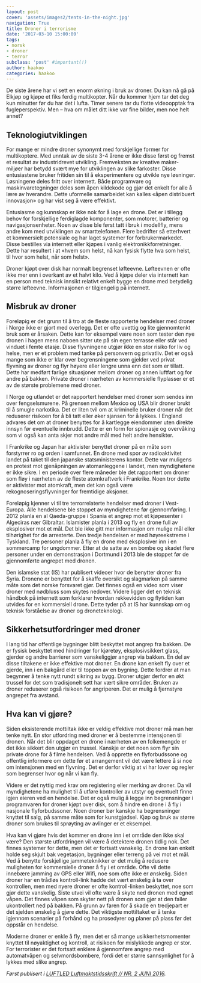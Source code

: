 ```yaml
---
layout: post
cover: 'assets/images2/tents-in-the-night.jpg'
navigation: True
title: Droner i terrorisme
date: '2017-03-10 15:00:00'
tags:
- norsk
- droner
- terror
subclass: 'post' #important(!)
author: haakoo
categories: haakoo
---
```


De siste årene har vi sett en enorm økning i bruk av droner. Du kan nå gå på Elkjøp og kjøpe et fiks ferdig multikopter. Når du kommer hjem tar det deg kun minutter før du har det i lufta. Timer senere tar du flotte videoopptak fra fugleperspektiv. Men – hva om målet ditt ikke var fine bilder, men noe helt annet?

## Teknologiutviklingen
For mange er mindre droner synonymt med forskjellige former for multikoptere. Med unntak av de siste 3-4 årene er ikke disse først og fremst et resultat av industridrevet utvikling. Fremveksten av kreative maker-miljøer har betydd svært mye for utviklingen av slike farkoster. Disse entusiastene bruker fritiden sin til å eksperimentere og utvikle nye løsninger. Løsningene deles fritt over internett. Både programvare og maskinvaretegninger deles som åpen kildekode og gjør det enkelt for alle å lære av hverandre.  Dette uformelle samarbeidet kan kalles «åpen distribuert innovasjon» og har vist seg å være effektivt.

Entusiasme og kunnskap er ikke nok for å lage en drone. Det er i tillegg behov for forskjellige ferdiglagde komponenter, som motorer, batterier og navigasjonsenheter. Noen av disse ble først tatt i bruk i modellfly, mens andre kom med utviklingen av smarttelefonen. Flere bedrifter så etterhvert et kommersielt potensiale og har laget systemer for forbrukermarkedet. Disse bestilles via internett eller kjøpes i vanlig elektronikkforretninger. Dette har resultert i at «hvem som helst, nå kan fysisk flytte hva som helst, til hvor som helst, når som helst».

Droner kjøpt over disk har normalt begrenset løfteevne. Løfteevnen er ofte ikke mer enn i overkant av et halvt kilo. Ved å kjøpe deler via internett kan en person med teknisk innsikt relativt enkelt bygge en drone med betydelig større løfteevne. Informasjonen er tilgjengelig på internett.

## Misbruk av droner

Foreløpig er det grunn til å tro at de fleste rapporterte hendelser med droner i Norge ikke er gjort med overlegg. Det er ofte uvettig og lite gjennomtenkt bruk som er årsaken. Dette kan for eksempel være noen som tester den nye dronen i hagen mens naboen sitter ute på sin egen terrasse eller står ved vinduet i femte etasje. Disse flyvningene utgjør ikke en stor risiko for liv og helse, men er et problem med tanke på personvern og privatliv. Det er også mange som ikke er klar over begrensningene som gjelder ved privat flyvning av droner og flyr høyere eller lengre unna enn det som er tillatt. Dette har medført farlige situasjoner mellom droner og annen luftfart og for andre på bakken. Private droner i nærheten av kommersielle flyplasser er et av de største problemene med droner.

I Norge og utlandet er det rapportert hendelser med droner som sendes inn over fengselsmurene. På grensen mellom Mexico og USA blir droner brukt til å smugle narkotika. Det er liten tvil om at kriminelle bruker droner når det reduserer risikoen for å bli tatt eller øker sjansen for å lykkes. I England advares det om at droner benyttes for å kartlegge eiendommer uten direkte innsyn før eventuelle innbrudd. Dette er en form for spionasje og overvåking som vi også kan anta skjer mot andre mål med helt andre hensikter.

I Frankrike og Japan har aktivister benyttet droner på en måte som forstyrrer ro og orden i samfunnet. En drone med spor av radioaktivitet landet på taket til den japanske statsministerens kontor. Dette var muligens en protest mot gjenåpningen av atomanleggene i landet, men myndighetene er ikke sikre. I en periode over flere måneder ble det rapportert om droner som fløy i nærheten av de fleste atomkraftverk i Frankrike. Noen tror dette er aktivister mot atomkraft, men det kan også være rekognoseringsflyvninger for fremtidige aksjoner.

Foreløpig kjenner vi til tre terrorrelaterte hendelser med droner i Vest-Europa. Alle hendelsene ble stoppet av myndighetene før gjennomføring. I 2012 planla en al Qaeda-gruppe i Spania et angrep mot et kjøpesenter i Algeciras nær Gibraltar. Islamister planla i 2013 og fly en drone full av eksplosiver mot et mål. Det ble ikke gitt mer informasjon om mulige mål eller tilhørighet for de arresterte. Den tredje hendelsen er med høyreekstreme i Tyskland. Tre personer planla å fly en drone med eksplosiver inn i en sommercamp for ungdommer. Etter at de satte av en bombe og skadet flere personer under en demonstrasjon i Dortmund i 2013 ble de stoppet før de gjennomførte angrepet med dronen.

Den islamske stat (IS) har publisert videoer hvor de benytter droner fra Syria. Dronene er benyttet for å skaffe oversikt og slagmarken på samme måte som det norske forsvaret gjør. Det finnes også en video som viser droner med nødbluss som skytes nedover. Videre ligger det en teknisk håndbok på internett som forklarer hvordan rekkevidden og flytiden kan utvides for en kommersiell drone. Dette tyder på at IS har kunnskap om og teknisk forståelse av droner og droneteknologi.

## Sikkerhetsutfordringer med droner

I lang tid har offentlige bygninger blitt beskyttet mot angrep fra bakken. De er fysisk beskyttet med hindringer for kjøretøy, eksplosivsikkert glass, gjerder og andre barrierer som vanskeliggjør angrep via bakken. En del av disse tiltakene er ikke effektive mot droner. En drone kan enkelt fly over et gjerde, inn i en bakgård eller til toppen av en bygning. Dette fordrer at man begynner å tenke nytt rundt sikring av bygg. Droner utgjør derfor en økt trussel for det som tradisjonelt sett har vært sikre områder. Bruken av droner reduserer også risikoen for angriperen. Det er mulig å fjernstyre angrepet fra avstand.

## Hva kan vi gjøre?

Siden eksisterende mottiltak ikke er veldig effektive mot droner må man her tenke nytt. En stor utfordring med droner er å bestemme intensjonen til dronen. Når det blir oppdaget en drone i nærheten av en folkemengde er det ikke sikkert den utgjør en trussel. Kanskje er det noen som flyr sin private drone for å filme hendelsen. Ved å opprette en flyforbudssone og offentlig informere om dette før et arrangement vil det være lettere å si noe om intensjonen med en flyvning. Det er derfor viktig at vi har lover og regler som begrenser hvor og når vi kan fly.

Videre er det nyttig med krav om registering eller merking av droner. Da vil myndighetene ha mulighet til å utføre kontroller av utstyr og eventuelt finne igjen eieren ved en hendelse. Det er også mulig å legge inn begrensninger i programvaren for droner kjøpt over disk, som å hindre en drone i å fly i nasjonale flyforbudssoner. Noen droner bør kanskje ha begrensninger knyttet til salg, på samme måte som for kunstgjødsel. Kjøp og bruk av større droner som brukes til sprøyting av avlinger er et eksempel.

Hva kan vi gjøre hvis det kommer en drone inn i et område den ikke skal være? Den største utfordringen vil være å detektere dronen tidlig nok. Det finnes systemer for dette, men det er fortsatt vanskelig. En drone kan enkelt holde seg skjult bak vegetasjon, bygninger eller terreng på vei mot et mål. Ved å benytte forskjellige jammeteknikker er det mulig å redusere muligheten for kommersielle droner å fly i et område. Ofte vil dette innebære jamming av GPS eller Wifi, noe som ofte ikke er ønskelig. Siden droner har en trådløs kontroll-link hadde det vært ønskelig å ta over kontrollen, men med nyere droner er ofte kontroll-linken beskyttet, noe som gjør dette vanskelig. Siste utvei vil ofte være å skyte ned dronen med egnet våpen. Det finnes våpen som skyter nett på dronen som gjør at den faller ukontrollert ned på bakken. På grunn av faren for å skade en tredjepart er det sjelden ønskelig å gjøre dette. Det viktigste mottiltaket er å tenke igjennom scenarier på forhånd og ha prosedyrer og planer på plass før det oppstår en hendelse.

Moderne droner er enkle å fly, men det er så mange usikkerhetsmomenter knyttet til nøyaktighet og kontroll, at risikoen for mislykkede angrep er stor. For terrorister er det fortsatt enklere å gjennomføre angrep med automatvåpen og selvmordsbombere, fordi det er større sannsynlighet for å lykkes med slike angrep.

*Først publisert i [LUFTLED Luftmaktstidsskrift // NR. 2 JUNI 2016](http://www.luftmils.no/index_htm_files/LUFTLED%202%202016.pdf).*
